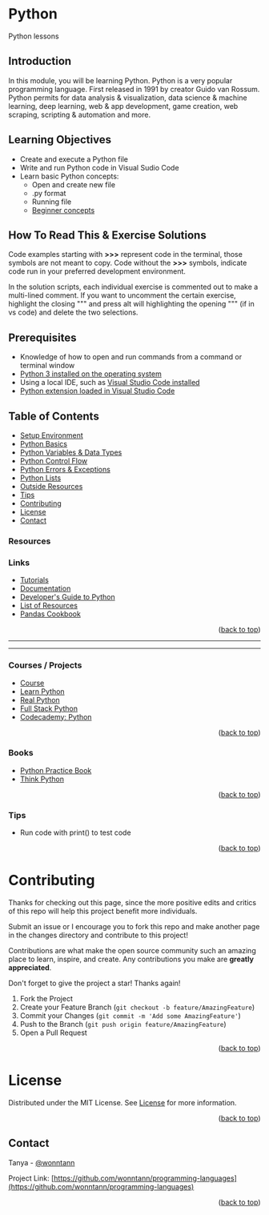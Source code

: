 # Python
Python lessons

## Introduction
In this module, you will be learning Python. Python is a very popular programming language. First released in 1991 by creator Guido van Rossum. Python permits for data analysis & visualization, data science & machine learning, deep learning, web & app development, game creation, web scraping, scripting & automation and more.

## Learning Objectives
* Create and execute a Python file
* Write and run Python code in Visual Sudio Code
* Learn basic Python concepts:
  * Open and create new file
  * .py format
  * Running file
  * [Beginner concepts](https://docs.python.org/3/tutorial/index.html)


## How To Read This & Exercise Solutions
Code examples starting with **>>>** represent code in the terminal, those symbols are not meant to copy. Code without the **>>>** symbols, indicate code run in your preferred development environment.

In the solution scripts, each individual exercise is commented out to make a multi-lined comment. If you want to uncomment the certain exercise, highlight the closing """ and press alt will highlighting the opening """ (if in vs code) and delete the two selections.


## Prerequisites
* Knowledge of how to open and run commands from a command or terminal window
* [Python 3 installed on the operating system](https://atpulley.tech/python-3-installation/)
* Using a local IDE, such as [Visual Studio Code installed](https://atpulley.tech/visual-studio-code-installation/)
* [Python extension loaded in Visual Studio Code](https://atpulley.tech/visual-studio-code-working-with-python/)

<div id="top"></div>

## Table of Contents
- [Setup Environment](./Setup-Environment/README.md)
- [Python Basics](./Basics/README.md)
- [Python Variables & Data Types](./Variables-&-Data-Types/README.md)
- [Python Control Flow](./Control-Flow/README.md)
- [Python Errors & Exceptions](./Errors-&-Exceptions/README.md/README.md)
- [Python Lists](./Containers/README.md)
- [Outside Resources](#resources)
- [Tips](#tips)
- [Contributing](#contributing)
- [License](#license)
- [Contact](#contact)


### Resources
### Links
* [Tutorials](https://www.w3schools.com/python/default.asp)  
* [Documentation](https://docs.python.org/3/)
* [Developer's Guide to Python](https://devguide.python.org/)
* [List of Resources](https://github.com/vinta/awesome-python)
* [Pandas Cookbook](https://tutswiki.com/pandas-cookbook/)
<p align="right">(<a href="#top">back to top</a>)</p>



**********************
**********************
### Courses / Projects
* [Course](https://dabeaz.com/courses.html)
* [Learn Python](https://www.youtube.com/playlist?list=PLlgoYPTU6ljCEggReCMF0m0760QTot9Qz)
* [Real Python](https://realpython.com/?utm_source=fsp&utm_medium=promo&utm_campaign=bestresources)
* [Full Stack Python](https://www.fullstackpython.com/)
* [Codecademy: Python](https://www.codecademy.com/learn/learn-python-3)
<p align="right">(<a href="#top">back to top</a>)</p>



### Books
* [Python Practice Book](http://anandology.com/python-practice-book/index.html)
* [Think Python](http://greenteapress.com/thinkpython/html/index.html)

<p align="right">(<a href="#top">back to top</a>)</p>


### Tips
* Run code with print() to test code
<p align="right">(<a href="#top">back to top</a>)</p>


# Contributing
Thanks for checking out this page, since the more positive edits and critics of this repo will help this project benefit more individuals.

Submit an issue or I encourage you to fork this repo and make another page in the changes directory and contribute to this project!

Contributions are what make the open source community such an amazing place to learn, inspire, and create. Any contributions you make are **greatly appreciated**.

Don't forget to give the project a star! Thanks again!

1. Fork the Project
2. Create your Feature Branch (`git checkout -b feature/AmazingFeature`)
3. Commit your Changes (`git commit -m 'Add some AmazingFeature'`)
4. Push to the Branch (`git push origin feature/AmazingFeature`)
5. Open a Pull Request


<p align="right">(<a href="#top">back to top</a>)</p>


# License

Distributed under the MIT License. See [License](https://github.com/wonntann/python/blob/main/LICENSE) for more information.
<p align="right">(<a href="#top">back to top</a>)</p>


## Contact
Tanya - [@wonntann](https://twitter.com/wonntann)

Project Link: [https://github.com/wonntann/programming-languages](https://github.com/wonntann/programming-languages)

<p align="right">(<a href="#top">back to top</a>)</p>

